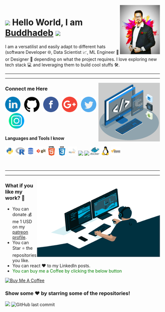 
<img align='right' src="https://github.com/aaroha33/aaroha33/blob/master/logos/my_image.jpeg" width="130" />

#  <h1><img src="https://emojis.slackmojis.com/emojis/images/1531849430/4246/blob-sunglasses.gif?1531849430" width="45"/> Hello World, I am <a href="https://aaroha33.github.io/">Buddhadeb</a>  <img src="https://media.giphy.com/media/hvRJCLFzcasrR4ia7z/giphy.gif" width="50px">
  
I am a versatilist and easily adapt to different hats (software Developer 🌐, Data Scientist 📈, ML Engineer 🤖 or Designer 🎨 depending on what the project requires. I love exploring new tech stack 💻 and leveraging them to build cool stuffs 🛠️.



-------------------
-------------------
<img align='right' src="https://github.com/buddhadeb33/buddhadeb33/blob/1621a88aa9c7cc370cca130d09894ad6b9286884/logos/techstack.gif" width="200" />
  
### Connect me Here <br>
<a href="https://www.linkedin.com/in/buddhadeb33/"><img src="https://github.com/aaroha33/aaroha33/blob/master/logos/linkedin.png" width="50" /></a>&nbsp;&nbsp;
<a href="https://github.com/aaroha33/"><img src="https://github.com/aaroha33/aaroha33/blob/master/logos/github-logo.png" width="50" /></a>&nbsp;&nbsp;
<a href="https://www.facebook.com/lbuddhadeb33/"><img src="https://github.com/aaroha33/aaroha33/blob/master/logos/facebook.png" width="50" /></a>&nbsp;&nbsp;
<a href="mailto:buddhadeb33@gmail.com"><img src="https://github.com/aaroha33/aaroha33/blob/master/logos/google-plus.png" width="50" /></a>&nbsp;&nbsp;
<a href="https://twitter.com/aroha33"><img src="https://github.com/aaroha33/aaroha33/blob/master/logos/twitter.png" width="50" /></a>&nbsp;&nbsp;
<a href="https://www.instagram.com/aaroha33"><img src="https://github.com/aaroha33/aaroha33/blob/master/logos/instagram.png" width="50" /></a>


  
#### Languages and Tools I know  

<code><img height="30" src="https://raw.githubusercontent.com/github/explore/80688e429a7d4ef2fca1e82350fe8e3517d3494d/topics/python/python.png"></code>
<code><img height="30" src="https://raw.githubusercontent.com/github/explore/80688e429a7d4ef2fca1e82350fe8e3517d3494d/topics/r/r.png"></code>
<code><img height="30" src="https://raw.githubusercontent.com/github/explore/80688e429a7d4ef2fca1e82350fe8e3517d3494d/topics/sql/sql.png"></code>
<code><img height="30" src="https://raw.githubusercontent.com/github/explore/80688e429a7d4ef2fca1e82350fe8e3517d3494d/topics/git/git.png"></code>
<code><img height="30" src="https://raw.githubusercontent.com/github/explore/80688e429a7d4ef2fca1e82350fe8e3517d3494d/topics/html/html.png"></code>
<code><img height="30" src="https://raw.githubusercontent.com/github/explore/80688e429a7d4ef2fca1e82350fe8e3517d3494d/topics/css/css.png"></code>
<code><img height="30" src="https://raw.githubusercontent.com/github/explore/80688e429a7d4ef2fca1e82350fe8e3517d3494d/topics/mysql/mysql.png"></code>
<code><img height="30" src="https://avatars0.githubusercontent.com/u/828667?s=200&v=4"></code>
<code><img height="30" src="https://avatars1.githubusercontent.com/u/17151892?s=400&u=891b7c4c2050a569d7825a5ab02c197d8db6c442&v=4"></code>
<code><img height="30" src="https://raw.githubusercontent.com/devicons/devicon/master/icons/docker/docker-original-wordmark.svg"></code>
<code><img height="30" src="https://raw.githubusercontent.com/devicons/devicon/master/icons/linux/linux-original.svg"></code>
<code><img height="30" src="https://raw.githubusercontent.com/devicons/devicon/master/icons/amazonwebservices/amazonwebservices-original-wordmark.svg"></code>
  

  
<br />

--------------------------
--------------------------
  
<img align="right" alt="GIF" src="https://github.com/buddhadeb33/buddhadeb33/blob/22c4c6921a6f08db69f2171adc6d4bb42bb130b8/logos/code.gif?raw=true" width="400" height="250" />

<h3>What if you like my work? 🤩</h3>
<ul>
  <li>You can donate 💰 me 1 USD on my <a href="https://www.patreon.com/">patreon profile</a>.</li>
  
  <li>You can Star ⭐ the repositories you like.</li>
  <li>You can react ❤️ to my LinkedIn posts.</li>
  <li> <span style="color: green"> You can buy me a Coffee by clicking the below button </span></li>
</ul>

<a href="https://www.buymeacoffee.com/TLmhCV5" target="_blank"><img src="https://cdn.buymeacoffee.com/buttons/default-blue.png" alt="Buy Me A Coffee" style="height: 30px !important;width: 120px !important;" ></a>


### Show some ❤️ by starring some of the repositories!

![](https://visitor-badge.glitch.me/badge?page_id=buddhadeb33)
![GitHub last commit](https://img.shields.io/github/last-commit/buddhadeb33/buddhadeb33)


<!--
- 🔭 I’m currently working in Ericsson Global India Pvt. Ltd.
- 🌱 I’m currently learning ...
- 👯 I’m looking to collaborate on ...
- 🤔 I’m looking for help with ...
- 💬 Ask me about ...
- 📫 How to reach me: ...
- 😄 Pronouns: ...
- ⚡ Fun fact: ...
-->
